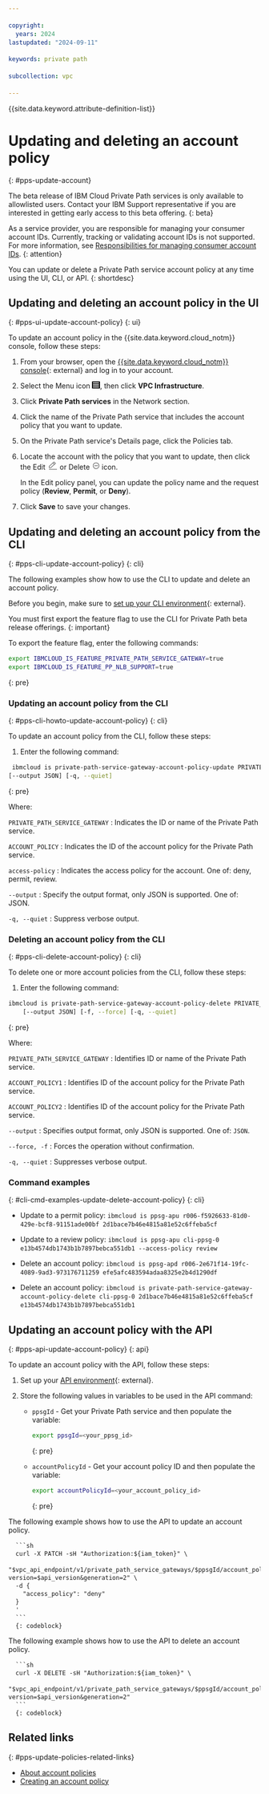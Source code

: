 ```yaml
---

copyright:
  years: 2024
lastupdated: "2024-09-11"

keywords: private path

subcollection: vpc

---
```


{{site.data.keyword.attribute-definition-list}}

# Updating and deleting an account policy
{: #pps-update-account}

The beta release of IBM Cloud Private Path services is only available to allowlisted users. Contact your IBM Support representative if you are interested in getting early access to this beta offering.
{: beta}

As a service provider, you are responsible for managing your consumer account IDs. Currently, tracking or validating account IDs is not supported. For more information, see [Responsibilities for managing consumer account IDs](/docs/vpc?topic=vpc-pps-consumer-account-id-responsibilities&interface=ui).
{: attention}

You can update or delete a Private Path service account policy at any time using the UI, CLI, or API.
{: shortdesc}

## Updating and deleting an account policy in the UI
{: #pps-ui-update-account-policy}
{: ui}

To update an account policy in the {{site.data.keyword.cloud_notm}} console, follow these steps:

1. From your browser, open the [{{site.data.keyword.cloud_notm}} console](/login){: external} and log in to your account.
1. Select the Menu icon ![Menu icon](images/menu_icon.png), then click **VPC Infrastructure**.
1. Click **Private Path services** in the Network section.
1. Click the name of the Private Path service that includes the account policy that you want to update.
1. On the Private Path service's Details page, click the Policies tab.
1. Locate the account with the policy that you want to update, then click the Edit ![Edit icon](images/edit.png) or Delete ![Delete icon](images/delete.png) icon.

   In the Edit policy panel, you can update the policy name and the request policy (**Review**, **Permit**, or **Deny**).

1. Click **Save** to save your changes.

## Updating and deleting an account policy from the CLI
{: #pps-cli-update-account-policy}
{: cli}

The following examples show how to use the CLI to update and delete an account policy.

Before you begin, make sure to [set up your CLI environment](/docs/vpc?topic=vpc-set-up-environment&interface=cli){: external}.

You must first export the feature flag to use the CLI for Private Path beta release offerings.
{: important}

To export the feature flag, enter the following commands:

```sh
export IBMCLOUD_IS_FEATURE_PRIVATE_PATH_SERVICE_GATEWAY=true
export IBMCLOUD_IS_FEATURE_PP_NLB_SUPPORT=true
```
{: pre}

### Updating an account policy from the CLI
{: #pps-cli-howto-update-account-policy}
{: cli}

To update an account policy from the CLI, follow these steps:

1. Enter the following command:

```sh
 ibmcloud is private-path-service-gateway-account-policy-update PRIVATE_PATH_SERVICE_GATEWAY ACCOUNT_POLICY [--access-policy deny | permit | review]
[--output JSON] [-q, --quiet]
```
{: pre}

Where:

`PRIVATE_PATH_SERVICE_GATEWAY`
:   Indicates the ID or name of the Private Path service.

`ACCOUNT_POLICY`
:   Indicates the ID of the account policy for the Private Path service.

`access-policy`
:   Indicates the access policy for the account. One of: deny, permit, review.

`--output`
:   Specify the output format, only JSON is supported. One of: JSON.

`-q, --quiet`
:   Suppress verbose output.

### Deleting an account policy from the CLI
{: #pps-cli-delete-account-policy}
{: cli}

To delete one or more account policies from the CLI, follow these steps:

1. Enter the following command:

```sh
ibmcloud is private-path-service-gateway-account-policy-delete PRIVATE_PATH_SERVICE_GATEWAY (ACCOUNT_POLICY1 ACCOUNT_POLICY2 ...)
    [--output JSON] [-f, --force] [-q, --quiet]
```
{: pre}

Where:

`PRIVATE_PATH_SERVICE_GATEWAY`
:   Identifies ID or name of the Private Path service.

`ACCOUNT_POLICY1`
:   Identifies ID of the account policy for the Private Path service.

`ACCOUNT_POLICY2`
:   Identifies ID of the account policy for the Private Path service.

`--output`
:   Specifies output format, only JSON is supported. One of: `JSON`.

`--force, -f`
:   Forces the operation without confirmation.

`-q, --quiet`
:   Suppresses verbose output.

### Command examples
{: #cli-cmd-examples-update-delete-account-policy}
{: cli}

- Update to a permit policy:
   `ibmcloud is ppsg-apu r006-f5926633-81d0-429e-bcf8-91151ade00bf 2d1bace7b46e4815a81e52c6ffeba5cf`

- Update to a review policy:
   `ibmcloud is ppsg-apu cli-ppsg-0 e13b4574db1743b1b7897bebca551db1 --access-policy review`

- Delete an account policy:
   `ibmcloud is ppsg-apd r006-2e671f14-19fc-4089-9ad3-973176711259 efe5afc483594adaa8325e2b4d1290df`

- Delete an account policy:
   `ibmcloud is private-path-service-gateway-account-policy-delete cli-ppsg-0 2d1bace7b46e4815a81e52c6ffeba5cf e13b4574db1743b1b7897bebca551db1`

## Updating an account policy with the API
{: #pps-api-update-account-policy}
{: api}

To update an account policy with the API, follow these steps:

1. Set up your [API environment](/docs/vpc?topic=vpc-set-up-environment#api-prerequisites-setup){: external}.
1. Store the following values in variables to be used in the API command:

   * `ppsgId` - Get your Private Path service and then populate the variable:

      ```sh
      export ppsgId=<your_ppsg_id>
      ```
      {: pre}

   * `accountPolicyId` - Get your account policy ID and then populate the variable:

      ```sh
      export accountPolicyId=<your_account_policy_id>
      ```
      {: pre}

The following example shows how to use the API to update an account policy.

      ```sh
      curl -X PATCH -sH "Authorization:${iam_token}" \
      "$vpc_api_endpoint/v1/private_path_service_gateways/$ppsgId/account_policies/$accountPolicyId?version=$api_version&generation=2" \
      -d {
        "access_policy": "deny"
      }
      '
      ```
      {: codeblock}

The following example shows how to use the API to delete an account policy.

      ```sh
      curl -X DELETE -sH "Authorization:${iam_token}" \
      "$vpc_api_endpoint/v1/private_path_service_gateways/$ppsgId/account_policies/$accountPolicyId?version=$api_version&generation=2"
      ```
      {: codeblock}

## Related links
{: #pps-update-policies-related-links}

- [About account policies](/docs/vpc?topic=vpc-pps-about-account-policies&interface=ui)
- [Creating an account policy](/docs/vpc?topic=vpc-pps-create-account-policy&interface=ui)
